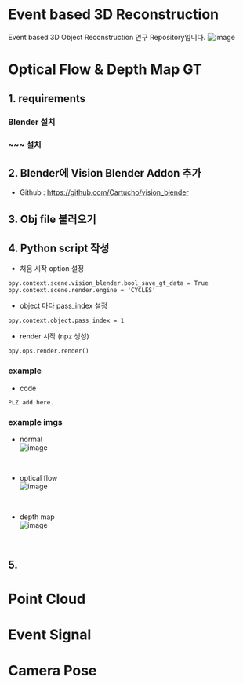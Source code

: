 # Event based 3D Reconstruction

Event based 3D Object Reconstruction 연구 Repository입니다.
![image](https://user-images.githubusercontent.com/44921488/125921177-210e8939-f4f0-467a-8e05-812a64d8aed1.png)

# Optical Flow & Depth Map GT
## 1. requirements
### Blender 설치
### ~~~ 설치


## 2. Blender에 Vision Blender Addon 추가
- Github : https://github.com/Cartucho/vision_blender

## 3. Obj file 불러오기


## 4. Python script 작성
- 처음 시작 option 설정
```
bpy.context.scene.vision_blender.bool_save_gt_data = True
bpy.context.scene.render.engine = 'CYCLES'
```

- object 마다 pass_index 설정
```
bpy.context.object.pass_index = 1
```

- render 시작 (npz 생성)
```
bpy.ops.render.render()
```

### example
- code
```
PLZ add here.
```

### example imgs
- normal<br>
![image](https://user-images.githubusercontent.com/51734430/125779800-15cf838f-2c8c-42cf-8527-aaf6be556187.png)
<br>

- optical flow<br>
![image](https://user-images.githubusercontent.com/51734430/125779642-8b651506-0525-48cc-b6b7-9a9eb993955d.png)
<br>

- depth map<br>
![image](https://user-images.githubusercontent.com/51734430/125779667-091b9fe2-4500-455b-a799-78996f0381d4.png)
<br>

## 5.  

# Point Cloud

# Event Signal

# Camera Pose
